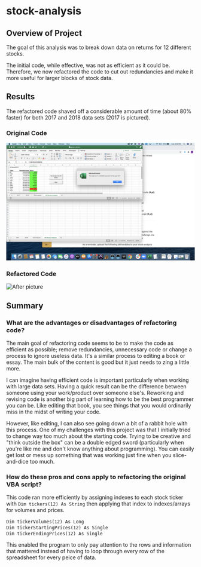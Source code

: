 # stock-analysis

## Overview of Project

The goal of this analysis was to break down data on returns for 12 different stocks.

The initial code, while effective, was not as efficient as it could be. Therefore, we now refactored the code to cut out redundancies and make it more useful for larger blocks of stock data.

## Results

The refactored code shaved off a considerable amount of time (about 80% faster) for both 2017 and 2018 data sets (2017 is pictured). 

### Original Code
![Before picture](Resources/Original_Code_Runtime_ScreenShot.png)

### Refactored Code
![After picture](Resources/Refactored_Code_Runtime_Screenshot.png)



## Summary
### What are the advantages or disadvantages of refactoring code?

The main goal of refactoring code seems to be to make the code as efficient as possible; remove redundancies, unnecessary code or change a process to ignore useless data. It's a similar process to editing a book or essay. The main bulk of the content is good but it just needs to zing a little more. 

I can imagine having efficient code is important particularly when working with large data sets. Having a quick result can be the difference between someone using your work/product over someone else's. Reworking and revising code is another big part of learning how to be the best programmer you can be. Like editing that book, you see things that you would ordinarily miss in the midst of writing your code.

However, like editing, I can also see going down a bit of a rabbit hole with this process. One of my challenges with this project was that I initially tried to change way too much about the starting code. Trying to be creative and "think outside the box" can be a double edged sword (particularly when you're like me and don't know anything about programming). You can easily get lost or mess up something that was working just fine when you slice-and-dice too much.

### How do these pros and cons apply to refactoring the original VBA script?

This code ran more efficiently by assigning indexes to each stock ticker with `Dim tickers(12) As String` then applying that index to indexes/arrays for volumes and prices.

```
Dim tickerVolumes(12) As Long
Dim tickerStartingPrices(12) As Single
Dim tickerEndingPrices(12) As Single
```

This enabled the program to only pay attention to the rows and information that mattered instead of having to loop through every row of the spreadsheet for every peice of data.
